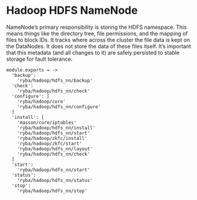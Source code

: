 
# Hadoop HDFS NameNode

NameNode’s primary responsibility is storing the HDFS namespace. This means things
like the directory tree, file permissions, and the mapping of files to block
IDs. It tracks where across the cluster the file data is kept on the DataNodes. It
does not store the data of these files itself. It’s important that this metadata
(and all changes to it) are safely persisted to stable storage for fault tolerance.

    module.exports = ->
      'backup':
        'ryba/hadoop/hdfs_nn/backup'
      'check':
        'ryba/hadoop/hdfs_nn/check'
      'configure': [
        'ryba/hadoop/core'
        'ryba/hadoop/hdfs_nn/configure'
      ]
      'install': [
        'masson/core/iptables'
        'ryba/hadoop/hdfs_nn/install'
        'ryba/hadoop/hdfs_nn/start'
        'ryba/hadoop/zkfc/install'
        'ryba/hadoop/zkfc/start'
        'ryba/hadoop/hdfs_nn/layout'
        'ryba/hadoop/hdfs_nn/check'
      ]
      'start':
        'ryba/hadoop/hdfs_nn/start'
      'status':
        'ryba/hadoop/hdfs_nn/status'
      'stop':
        'ryba/hadoop/hdfs_nn/stop'

[keys]: https://github.com/apache/hadoop-common/blob/trunk/hadoop-hdfs-project/hadoop-hdfs/src/main/java/org/apache/hadoop/hdfs/DFSConfigKeys.java
